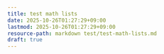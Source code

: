 ```yaml
---
title: test math lists
date: 2025-10-26T01:27:29+09:00
lastmod: 2025-10-26T01:27:29+09:00
resource-path: markdown test/test-math-lists.md
draft: true
---
```

